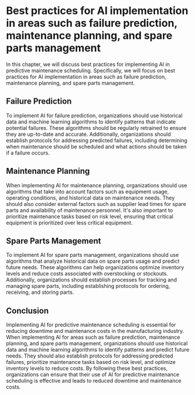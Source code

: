 Best practices for AI implementation in areas such as failure prediction, maintenance planning, and spare parts management
=====================================================================================================================================================================================

In this chapter, we will discuss best practices for implementing AI in predictive maintenance scheduling. Specifically, we will focus on best practices for AI implementation in areas such as failure prediction, maintenance planning, and spare parts management.

Failure Prediction
------------------

To implement AI for failure prediction, organizations should use historical data and machine learning algorithms to identify patterns that indicate potential failures. These algorithms should be regularly retrained to ensure they are up-to-date and accurate. Additionally, organizations should establish protocols for addressing predicted failures, including determining when maintenance should be scheduled and what actions should be taken if a failure occurs.

Maintenance Planning
--------------------

When implementing AI for maintenance planning, organizations should use algorithms that take into account factors such as equipment usage, operating conditions, and historical data on maintenance needs. They should also consider external factors such as supplier lead times for spare parts and availability of maintenance personnel. It's also important to prioritize maintenance tasks based on risk level, ensuring that critical equipment is prioritized over less critical equipment.

Spare Parts Management
----------------------

To implement AI for spare parts management, organizations should use algorithms that analyze historical data on spare parts usage and predict future needs. These algorithms can help organizations optimize inventory levels and reduce costs associated with overstocking or stockouts. Additionally, organizations should establish processes for tracking and managing spare parts, including establishing protocols for ordering, receiving, and storing parts.

Conclusion
----------

Implementing AI for predictive maintenance scheduling is essential for reducing downtime and maintenance costs in the manufacturing industry. When implementing AI for areas such as failure prediction, maintenance planning, and spare parts management, organizations should use historical data and machine learning algorithms to identify patterns and predict future needs. They should also establish protocols for addressing predicted failures, prioritize maintenance tasks based on risk level, and optimize inventory levels to reduce costs. By following these best practices, organizations can ensure that their use of AI for predictive maintenance scheduling is effective and leads to reduced downtime and maintenance costs.
